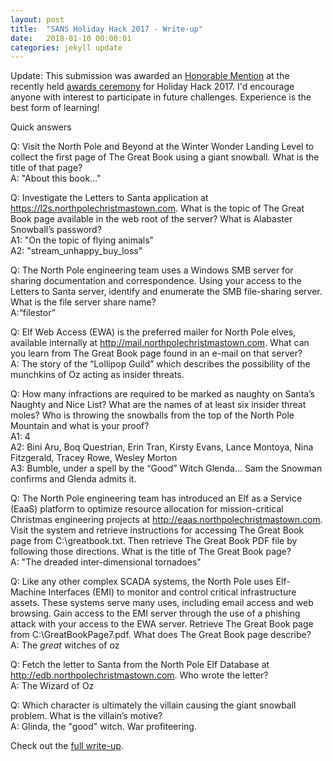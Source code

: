 ```yaml
---
layout: post
title:  "SANS Holiday Hack 2017 - Write-up"
date:   2018-01-10 00:00:01
categories: jekyll update
---
```


Update: This submission was awarded an [Honorable Mention][winners] at the recently held [awards ceremony][webcast] for Holiday Hack 2017.  I'd encourage anyone with interest to participate in future challenges. Experience is the best form of learning!

Quick answers

Q: Visit the North Pole and Beyond at the Winter Wonder Landing Level to collect the first page of The Great Book using a giant snowball. What is the title of that page?  
A: "About this book…"    
    
Q: Investigate the Letters to Santa application at https://l2s.northpolechristmastown.com. What is the topic of The Great Book page available in the web root of the server? What is Alabaster Snowball’s password?     
A1: "On the topic of flying animals"    
A2: "stream_unhappy_buy_loss"      
    
Q: The North Pole engineering team uses a Windows SMB server for sharing documentation and correspondence. Using your access to the Letters to Santa server, identify and enumerate the SMB file-sharing server. What is the file server share name?  
A:“filestor”    
    
Q: Elf Web Access (EWA) is the preferred mailer for North Pole elves, available internally at http://mail.northpolechristmastown.com. What can you learn from The Great Book page found in an e-mail on that server?  
A: The story of the “Lollipop Guild” which describes the possibility of the munchkins of Oz acting as insider threats.    
    
Q: How many infractions are required to be marked as naughty on Santa’s Naughty and Nice List? What are the names of at least six insider threat moles? Who is throwing the snowballs from the top of the North Pole Mountain and what is your proof?  
A1: 4  
A2: Bini Aru, Boq Questrian, Erin Tran, Kirsty Evans, Lance Montoya, Nina Fitzgerald, Tracey Rowe, Wesley Morton  
A3: Bumble, under a spell by the “Good” Witch Glenda… Sam the Snowman confirms and Glenda admits it. 
    
Q: The North Pole engineering team has introduced an Elf as a Service (EaaS) platform to optimize resource allocation for mission-critical Christmas engineering projects at http://eaas.northpolechristmastown.com. Visit the system and retrieve instructions for accessing The Great Book page from C:\greatbook.txt. Then retrieve The Great Book PDF file by following those directions. What is the title of The Great Book page?  
A: "The dreaded inter-dimensional tornadoes"  
    
Q: Like any other complex SCADA systems, the North Pole uses Elf-Machine Interfaces (EMI) to monitor and control critical infrastructure assets. These systems serve many uses, including email access and web browsing. Gain access to the EMI server through the use of a phishing attack with your access to the EWA server. Retrieve The Great Book page from C:\GreatBookPage7.pdf. What does The Great Book page describe?  
A: The _great_ witches of oz    
    
Q: Fetch the letter to Santa from the North Pole Elf Database at http://edb.northpolechristmastown.com. Who wrote the letter?    
A: The Wizard of Oz    
    
Q: Which character is ultimately the villain causing the giant snowball problem. What is the villain’s motive?  
A: Glinda, the "good" witch. War profiteering.  

Check out the [full write-up][writeup].

[writeup]: /assets/hh2017.pdf
[winners]: https://holidayhackchallenge.com/2017/winners_answers.html
[webcast]: https://www.youtube.com/watch?v=3Omsu0tWpxw
